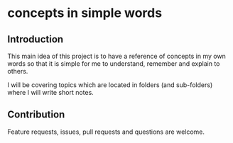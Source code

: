 # concepts in simple words

## Introduction

This main idea of this project is to have a reference of concepts in my own words so that it is simple for me to understand, remember and explain to others. 

I will be covering topics which are located in folders (and sub-folders) where I will write short notes.

## Contribution

Feature requests, issues, pull requests and questions are welcome.
